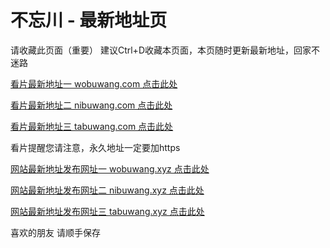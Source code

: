 <h1>不忘川 - 最新地址页</h1>
<p dir="auto">请收藏此页面（重要）
建议Ctrl+D收藏本页面，本页随时更新最新地址，回家不迷路</p>
<p dir="auto"><a href="https://www.wobuwang.com/" rel="nofollow">看片最新地址一 wobuwang.com 点击此处</a></p>
<p dir="auto"><a href="https://www.nibuwang.com/" rel="nofollow">看片最新地址二 nibuwang.com 点击此处</a></p>
<p dir="auto"><a href="https://www.tabuwang.com/" rel="nofollow">看片最新地址三 tabuwang.com 点击此处</a></p>

<p dir="auto">看片提醒您请注意，永久地址一定要加https</p>
<p dir="auto"><a href="https://www.wobuwang.xyz/" rel="nofollow">网站最新地址发布网址一 wobuwang.xyz 点击此处</a></p>
<p dir="auto"><a href="https://www.nibuwang.xyz/" rel="nofollow">网站最新地址发布网址二 nibuwang.xyz 点击此处</a></p>
<p dir="auto"><a href="https://www.tabuwang.xyz/" rel="nofollow">网站最新地址发布网址三 tabuwang.xyz 点击此处</a></p>
<p dir="auto">喜欢的朋友 请顺手保存</p>

